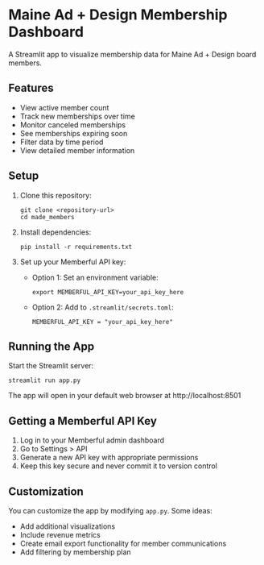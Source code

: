 # Maine Ad + Design Membership Dashboard

A Streamlit app to visualize membership data for Maine Ad + Design board members.

## Features

- View active member count
- Track new memberships over time
- Monitor canceled memberships
- See memberships expiring soon
- Filter data by time period
- View detailed member information

## Setup

1. Clone this repository:
   ```
   git clone <repository-url>
   cd made_members
   ```

2. Install dependencies:
   ```
   pip install -r requirements.txt
   ```

3. Set up your Memberful API key:
   - Option 1: Set an environment variable:
     ```
     export MEMBERFUL_API_KEY=your_api_key_here
     ```
   - Option 2: Add to `.streamlit/secrets.toml`:
     ```
     MEMBERFUL_API_KEY = "your_api_key_here"
     ```

## Running the App

Start the Streamlit server:
```
streamlit run app.py
```

The app will open in your default web browser at http://localhost:8501

## Getting a Memberful API Key

1. Log in to your Memberful admin dashboard
2. Go to Settings > API
3. Generate a new API key with appropriate permissions
4. Keep this key secure and never commit it to version control

## Customization

You can customize the app by modifying `app.py`. Some ideas:
- Add additional visualizations
- Include revenue metrics
- Create email export functionality for member communications
- Add filtering by membership plan